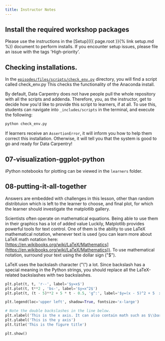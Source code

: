 ```yaml
---
title: Instructor Notes
---
```


## Install the required workshop packages

Please use the instructions in the [Setup]({{ page.root }}{% link setup.md %}) document to perform installs. If you
encounter setup issues, please file an issue with the tags 'High-priority'.

## Checking installations.

In the [`episodes/files/scripts/check_env.py`](../episodes/files/scripts/check_env.py) directory, you will find a script called check\_env.py This checks the
functionality of the Anaconda install.

By default, Data Carpentry does not have people pull the whole repository with all the scripts and
addenda. Therefore, you, as the instructor, get to decide how you'd like to provide this script to
learners, if at all.  To use this, students can navigate into `_includes/scripts` in the terminal, and
execute the following:

```bash
python check_env.py
```

If learners receive an `AssertionError`, it will inform you how to help them correct this
installation. Otherwise, it will tell you that the system is good to go and ready for Data
Carpentry!

## 07-visualization-ggplot-python

iPython notebooks for plotting can be viewed in the `learners` folder.

## 08-putting-it-all-together

Answers are embedded with challenges in this lesson, 
other than random distribtuion which is left to the learner to choose,
and final plot, for which the learner should investigate the matplotlib gallery.

Scientists often operate on mathematical equations.
Being able to use them in their graphics has a lot of added value
Luckily, Matplotlib provides powerful tools for text control.
One of them is the ability to use LaTeX mathematical notation, 
whenever text is used
(you can learn more about LaTeX math notation here: [https://en.wikibooks.org/wiki/LaTeX/Mathematics](https://en.wikibooks.org/wiki/LaTeX/Mathematics)).
To use mathematical notation, surround your text using the dollar sign ("$").

LaTeX uses the backslash character ("\\") a lot.
Since backslash has a special meaning in the Python strings,
you should replace all the LaTeX-related backslashes with two backslashes.

```python
plt.plot(t, t, 'r--', label='$y=x$')
plt.plot(t, t**2 , 'bs-', label='$y=x^2$')
plt.plot(t, (t - 5)**2 + 5 * t - 0.5, 'g^:', label='$y=(x - 5)^2 + 5  x - \\frac{1}{2}$') # note the double backslash

plt.legend(loc='upper left', shadow=True, fontsize='x-large')

# Note the double backslashes in the line below.
plt.xlabel('This is the x axis. It can also contain math such as $\\bar{x}=\\frac{\\sum_{i=1}^{n} {x}} {N}$')
plt.ylabel('This is the y axis')
plt.title('This is the figure title')

plt.show()
```
